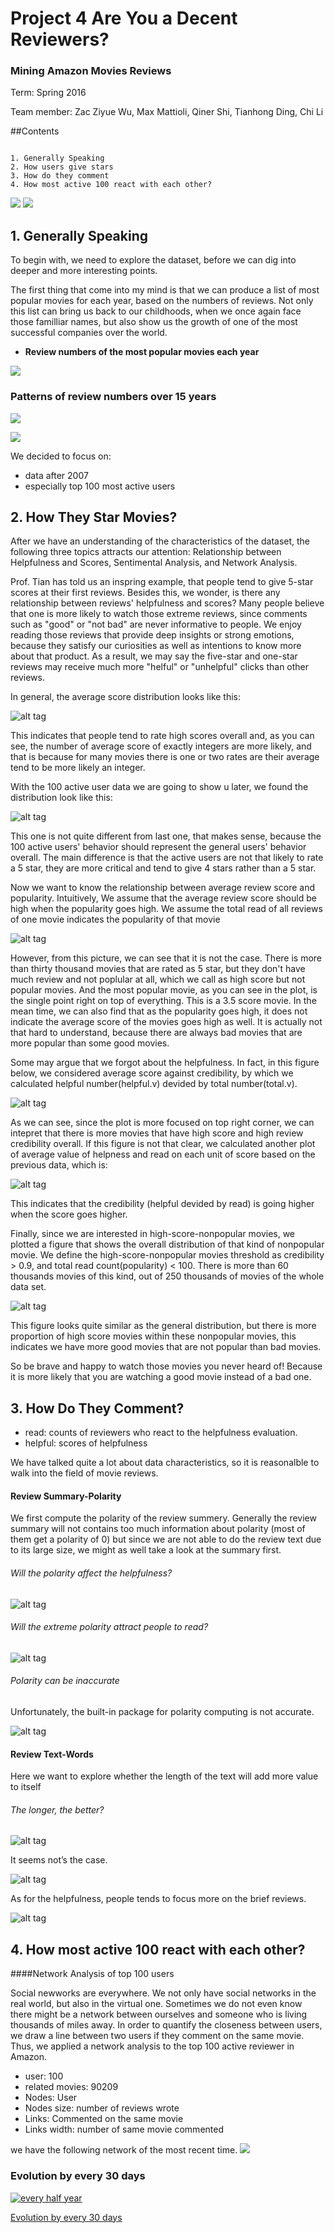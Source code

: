 # Project 4 Are You a Decent Reviewers?
### Mining Amazon Movies Reviews

Term: Spring 2016

Team member: Zac Ziyue Wu, Max Mattioli, Qiner Shi, Tianhong Ding, Chi Li


##Contents

```

1. Generally Speaking
2. How users give stars
3. How do they comment
4. How most active 100 react with each other? 

```

![](https://raw.githubusercontent.com/TZstatsADS/project4-team-4/master/figs/movie_profile.png)
![](https://raw.githubusercontent.com/TZstatsADS/project4-team-4/master/figs/Review.png)






## 1. Generally Speaking


To begin with, we need to explore the dataset, before we can dig into deeper and more interesting points.

The first thing that come into my mind is that we can produce a list of most popular movies for each year, based on the numbers of reviews. Not only this list can bring us back to our childhoods, when we once again face those familliar names, but also show us the growth of one of the most successful companies over the world.


- **Review numbers of the most popular movies each year**

![](https://raw.githubusercontent.com/TZstatsADS/project4-team-4/master/figs/tom%20trnd%201.png?token=AP_dxNHl5qkvcO9urWVA7KfSsddPaDGQks5XF5xrwA%3D%3D)


### Patterns of review numbers over 15 years

![](https://raw.githubusercontent.com/TZstatsADS/project4-team-4/master/figs/1997%20trend%20plot%201.png?token=AP_dxKNfuuYdjw8EZFTRiM3K-LZ7jE56ks5XF508wA%3D%3D)


![](https://raw.githubusercontent.com/TZstatsADS/project4-team-4/master/figs/thomas%2006%20trend.png?token=AP_dxFO9B7A8RkFb-zvOskD_2VrtgAxBks5XF52JwA%3D%3D)

We decided to focus on:
- data after 2007
- especially top 100 most active users



## 2.  How They Star Movies?


After we have an understanding of the characteristics of the dataset, the following three topics attracts our attention: Relationship between Helpfulness and Scores, Sentimental Analysis, and Network Analysis. 

Prof. Tian has told us an inspring example, that people tend to give 5-star scores at their first reviews. Besides this, we wonder, is there any relationship between reviews' helpfulness and scores? Many people believe that one is more likely to watch those extreme reviews, since comments such as "good" or "not bad" are never informative to people. We enjoy reading those reviews that provide deep insights or strong emotions, because they satisfy our curiosities as well as intentions to know more about that product. As a result, we may say the five-star and one-star reviews may receive much more "helful" or "unhelpful" clicks than other reviews.

In general, the average score distribution looks like this:

![alt tag](https://github.com/TZstatsADS/project4-team-4/blob/master/figs/General.png)

This indicates that people tend to rate high scores overall and, as you can see, the number of average score of exactly integers are more likely, and that is because for many movies there is one or two rates are their average tend to be more likely an integer. 

With the 100 active user data we are going to show u later, we found the distribution look like this:

![alt tag](https://github.com/TZstatsADS/project4-team-4/blob/master/figs/Active.png)

This one is not quite different from last one, that makes sense, because the 100 active users' behavior should represent the general users' behavior overall. The main difference is that the active users are not that likely to rate a 5 star, they are more critical and tend to give 4 stars rather than a 5 star.

Now we want to know the relationship between average review score and popularity. Intuitively, We assume that the average review score should be high when the popularity goes high. We assume the total read of all reviews of one movie indicates the popularity of that movie

![alt tag](https://github.com/TZstatsADS/project4-team-4/blob/master/figs/avg%20vs%20popularity.png)

However, from this picture, we can see that it is not the case. There is more than thirty thousand movies that are rated as 5 star, but they don't have much review and not poplular at all, which we call as high score but not popular movies. And the most popular movie, as you can see in the plot, is the single point right on top of everything. This is a 3.5 score movie. In the mean time, we can also find that as the popularity goes high, it does not indicate the average score of the movies goes high as well. It is actually not that hard to understand, because there are always bad movies that are more popular than some good movies. 

Some may argue that we forgot about the helpfulness. In fact, in this figure below, we considered average score against credibility, by which we calculated helpful number(helpful.v) devided by total number(total.v). 

![alt tag](https://github.com/TZstatsADS/project4-team-4/blob/master/figs/cred%20vs%20avg.png)

As we can see, since the plot is more focused on top right corner, we can intepret that there is more movies that have high score and high review credibility overall. If this figure is not that clear, we calculated another plot of average value of helpness and read on each unit of score based on the previous data, which is:

![alt tag](https://github.com/TZstatsADS/project4-team-4/blob/master/figs/rate%7Escore-helpful%26read.png)

This indicates that the credibility (helpful devided by read) is going higher when the score goes higher.

Finally, since we are interested in high-score-nonpopular movies, we plotted a figure that shows the overall distribution of that kind of nonpopular movie. We define the high-score-nonpopular movies threshold as credibility > 0.9, and total read count(popularity) < 100. There is more than 60 thousands movies of this kind, out of 250 thousands of movies of the whole data set.

![alt tag](https://github.com/TZstatsADS/project4-team-4/blob/master/figs/highscorenonpopular_distribution.png)

This figure looks quite similar as the general distribution, but there is more proportion of high score movies within these nonpopular
movies, this indicates we have more good movies that are not popular than bad movies.

So be brave and happy to watch those movies you never heard of! Because it is more likely that you are watching a good movie instead of a bad one.

## 3. How Do They Comment? 

- read: counts of reviewers who react to the helpfulness evaluation. 
- helpful: scores of helpfulness



We have talked quite a lot about data characteristics, so it is reasonalble to walk into the field of movie reviews.

#### Review Summary-Polarity

We first compute the polarity of the review summery. Generally the review summary will not contains too much information about polarity (most of them get a polarity of 0) but since we are not able to do the review text due to its large size, we might as well take a look at the summary first. 

###### Will the polarity affect the helpfulness?

![alt tag](https://github.com/TZstatsADS/project4-team-4/blob/master/figs/helpful~polarity-general.png)

###### Will the extreme polarity attract people to read?

![alt tag](https://github.com/TZstatsADS/project4-team-4/blob/master/figs/read~polarity-general.png)


###### Polarity can be inaccurate

Unfortunately, the built-in package for polarity computing is not accurate.

![alt tag](https://github.com/TZstatsADS/project4-team-4/blob/master/figs/polarity-not-accurate.png)

#### Review Text-Words

Here we want to explore whether the length of the text will add more value to itself

######  The longer, the better?

![alt tag](https://github.com/TZstatsADS/project4-team-4/blob/master/figs/read~words-general.png)

It seems not’s the case.

![alt tag](https://github.com/TZstatsADS/project4-team-4/blob/master/figs/read~words.png)

As for the helpfulness, people tends to focus more on the brief reviews.

![alt tag](https://github.com/TZstatsADS/project4-team-4/blob/master/figs/helpful~words.png)



## 4. How most active 100 react with each other? 
####Network Analysis of top 100 users

Social newworks are everywhere. We not only have social networks in the real world, but also in the virtual one. Sometimes we do not even know there might be a network between ourselves and someone who is living thousands of miles away. In order to quantify the closeness between users, we draw a line between two users if they comment on the same movie. Thus, we applied a network analysis to the top 100 active reviewer in Amazon.


- user: 100
- related movies: 90209
- Nodes: User
- Nodes size: number of reviews wrote 
- Links: Commented on the same movie
- Links width: number of same movie commented 

we have the following network of the most recent time.
![](https://raw.githubusercontent.com/TZstatsADS/project4-team-4/master/figs/evol_GIF/net9.jpg?token=AKN9cRvcAPM2ZEb_oNtLHfSgyl2PdrK3ks5XF5NTwA%3D%3D)

### Evolution by every 30 days

<a href="http://gifmaker.me/PlayVideoAnimation.php?folder=20160412196MMVIKjpkaeHBrRW8dpt96&file=output_mNJLhB.mp4
">![every half year](https://github.com/TZstatsADS/project4-team-4/blob/master/figs/evol_GIF/output_3YUqFn.gif)</a>

<a href="http://gifmaker.me/PlayVideoAnimation.php?folder=20160412196MMVIKjpkaeHBrRW8dpt96&file=output_mNJLhB.mp4
">Evolution by every 30 days</a>










